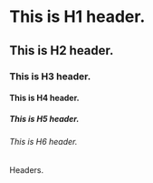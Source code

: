 # This is H1 header.
## This is H2 header.
### This is H3 header.
#### This is H4 header.
##### This is H5 header.
###### This is H6 header.

Headers.
